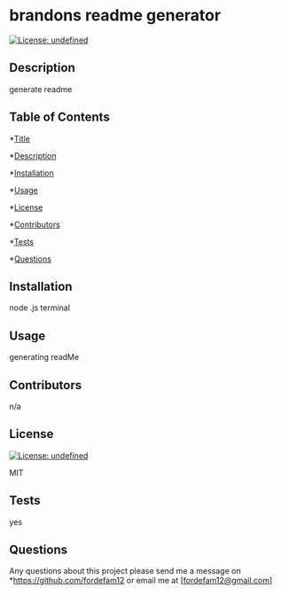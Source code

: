 
# brandons readme generator
[![License: undefined](https://img.shields.io/badge/License-MIT-brightgreen.svg)](https://opensource.org/licenses/MIT)


## Description

 generate readme 

## Table of Contents
*[Title](#title)

*[Description](#description)
    
*[Installation](#installation)
    
*[Usage](#usage)
    
*[License](#license)
    
*[Contributors](#contributor)
    
*[Tests](#test)
    
*[Questions](#questions)
    

## Installation

node .js terminal

## Usage

generating readMe

## Contributors
n/a

## License
[![License: undefined](https://img.shields.io/badge/License-MIT-brightgreen.svg)](https://opensource.org/licenses/MIT)


MIT

## Tests
yes

## Questions
Any questions about this project please send me a message on *https://github.com/fordefam12 or email me at [fordefam12@gmail.com]
  
